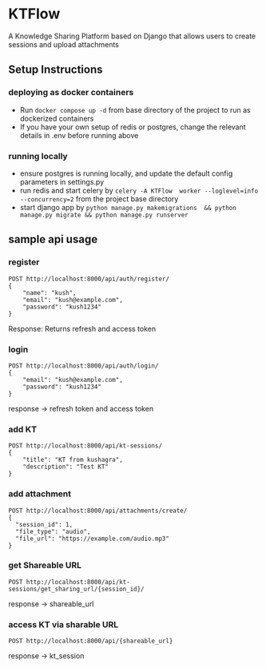 # KTFlow
A Knowledge Sharing Platform based on Django that allows users to create sessions and upload attachments

## Setup Instructions
### deploying as docker containers
- Run `docker compose up -d` from base directory of the project to run as dockerized containers
- If you have your own setup of redis or postgres, change the relevant details in .env before running above
### running locally 
- ensure postgres is running locally, and update the default config parameters in settings.py
- run redis and start celery by `celery -A KTFlow  worker --loglevel=info --concurrency=2` from the project base directory
- start django app by ```python manage.py makemigrations  && python manage.py migrate && python manage.py runserver```

## sample api usage

### register
```
POST http://localhost:8000/api/auth/register/
{
    "name": "kush",
    "email": "kush@example.com",
    "password": "kush1234"
}
```
Response: Returns refresh and access token

### login
```
POST http://localhost:8000/api/auth/login/
{
    "email": "kush@example.com",
    "password": "kush1234"
}
```
response -> refresh token and access token


### add KT
```
POST http://localhost:8000/api/kt-sessions/
{
    "title": "KT from kushagra",
    "description": "Test KT"
}
```

### add attachment
```
POST http://localhost:8000/api/attachments/create/
{
  "session_id": 1,
  "file_type": "audio",
  "file_url": "https://example.com/audio.mp3"
}
```

### get Shareable URL
```
POST http://localhost:8000/api/kt-sessions/get_sharing_url/{session_id}/
```
response -> shareable_url

### access KT via sharable URL
```aiignore
POST http://localhost:8000/api/{shareable_url}
```
response -> kt_session
